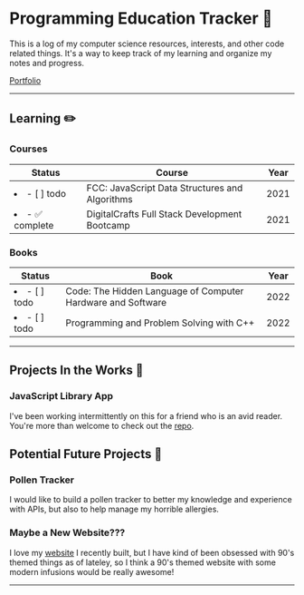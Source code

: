 # Programming Education Tracker :open_file_folder:

This is a log of my computer science resources, interests, and other code related things. It's a way to keep track of my learning and organize my notes and progress.

[Portfolio](https://tatienmiller.com/)

---

## Learning :pencil2:

### Courses

| Status                                 | Course                                         | Year |
| -------------------------------------- | ---------------------------------------------- | ---- |
| <li>- [ ] todo</li>                    | FCC: JavaScript Data Structures and Algorithms | 2021 |
| <li>- :white_check_mark: complete</li> | DigitalCrafts Full Stack Development Bootcamp  | 2021 |

### Books

| Status              | Book                                                        | Year |
| ------------------- | ----------------------------------------------------------- | ---- |
| <li>- [ ] todo</li> | Code: The Hidden Language of Computer Hardware and Software | 2022 |
| <li>- [ ] todo</li> | Programming and Problem Solving with C++                    | 2022 |

---

## Projects In the Works :construction:

### JavaScript Library App

I've been working intermittently on this for a friend who is an avid reader. You're more than welcome to check out the [repo](https://github.com/tatmil-99/JavaScriptLibrary).

## Potential Future Projects :crystal_ball:

### Pollen Tracker

I would like to build a pollen tracker to better my knowledge and experience with APIs, but also to help manage my horrible allergies.

### Maybe a New Website???

I love my [website](https://tatienmiller.com) I recently built, but I have kind of been obsessed with 90's themed things as of lateley, so I think a 90's themed website with some modern infusions would be really awesome!

---
